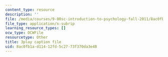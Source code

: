 ```yaml
---
content_type: resource
description: ''
file: /media/courses/9-00sc-introduction-to-psychology-fall-2011/8ac0fb1ad11412fd5c2773f370da3e48_gRe7dy2HSTg.srt
file_type: application/x-subrip
learning_resource_types: []
ocw_type: OCWFile
resourcetype: Other
title: 3play caption file
uid: 8ac0fb1a-d114-12fd-5c27-73f370da3e48
---
```

